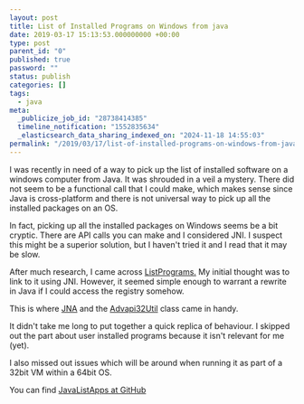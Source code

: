 ```yaml
---
layout: post
title: List of Installed Programs on Windows from java
date: 2019-03-17 15:13:53.000000000 +00:00
type: post
parent_id: "0"
published: true
password: ""
status: publish
categories: []
tags:
  - java
meta:
  _publicize_job_id: "28738414385"
  timeline_notification: "1552835634"
  _elasticsearch_data_sharing_indexed_on: "2024-11-18 14:55:03"
permalink: "/2019/03/17/list-of-installed-programs-on-windows-from-java/"
---
```


I was recently in need of a way to pick up the list of installed software on a
windows computer from Java. It was shrouded in a veil a mystery. There did not
seem to be a functional call that I could make, which makes sense since Java is
cross-platform and there is not universal way to pick up all the installed
packages on an OS.

In fact, picking up all the installed packages on Windows seems be a bit
cryptic. There are API calls you can make and I considered JNI. I suspect this
might be a superior solution, but I haven\'t tried it and I read that it may be
slow.

After much research, I came across
[ListPrograms.](https://github.com/mavenlin/ListPrograms) My initial thought was
to link to it using JNI. However, it seemed simple enough to warrant a rewrite
in Java if I could access the registry somehow.

This is where [JNA](https://github.com/java-native-access/jna) and the
[Advapi32Util](https://java-native-access.github.io/jna/4.2.0/com/sun/jna/platform/win32/Advapi32Util.html)
class came in handy.

It didn\'t take me long to put together a quick replica of behaviour. I skipped
out the part about user installed programs because it isn\'t relevant for me
(yet).

I also missed out issues which will be around when running it as part of a 32bit
VM within a 64bit OS.

You can find [JavaListApps at GitHub](https://github.com/drone-ah/JavaListApps)
